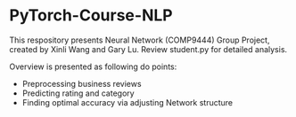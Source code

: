# PyTorch-Course-NLP

This respository presents Neural Network (COMP9444) Group Project, created by Xinli Wang and Gary Lu. Review student.py for detailed analysis.

Overview is presented as following do points:

- Preprocessing business reviews 
- Predicting rating and category
- Finding optimal accuracy via adjusting Network structure